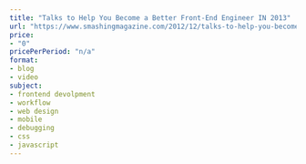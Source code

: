 ```yaml
---
title: "Talks to Help You Become a Better Front-End Engineer IN 2013"
url: "https://www.smashingmagazine.com/2012/12/talks-to-help-you-become-a-better-front-end-engineer-in-2013/"
price: 
- "0"
pricePerPeriod: "n/a"
format: 
- blog
- video
subject: 
- frontend devolpment
- workflow
- web design
- mobile
- debugging
- css
- javascript
---
```

